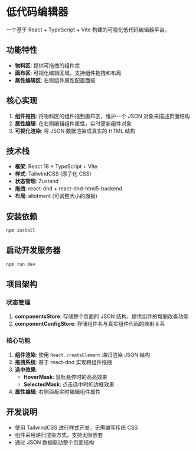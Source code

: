 # 低代码编辑器

一个基于 React + TypeScript + Vite 构建的可视化低代码编辑器平台。

## 功能特性

- **物料区**: 提供可拖拽的组件库
- **画布区**: 可视化编辑区域，支持组件拖拽和布局
- **属性编辑区**: 右侧组件属性配置面板

## 核心实现

1. **组件拖拽**: 将物料区的组件拖到画布区，维护一个 JSON 对象来描述页面结构
2. **属性编辑**: 在右侧编辑组件属性，实时更新组件对象
3. **可视化渲染**: 将 JSON 数据渲染成真实的 HTML 结构

## 技术栈

- **框架**: React 18 + TypeScript + Vite
- **样式**: TailwindCSS (原子化 CSS)
- **状态管理**: Zustand
- **拖拽**: react-dnd + react-dnd-html5-backend
- **布局**: allotment (可调整大小的面板)

## 安装依赖

```bash
npm install
```

## 启动开发服务器

```bash
npm run dev
```

## 项目架构

### 状态管理

1. **componentsStore**: 存储整个页面的 JSON 结构，提供组件的增删改查功能
2. **componentConfigStore**: 存储组件名与真实组件代码的映射关系

### 核心功能

1. **组件渲染**: 使用 `React.createElement` 递归渲染 JSON 结构
2. **拖拽系统**: 基于 react-dnd 实现跨组件拖拽
3. **选中效果**: 
   - **HoverMask**: 鼠标悬停时的高亮效果
   - **SelectedMask**: 点击选中时的边框效果
4. **属性编辑**: 右侧面板实时编辑组件属性

## 开发说明

- 使用 TailwindCSS 进行样式开发，无需编写传统 CSS
- 组件采用递归渲染方式，支持无限嵌套
- 通过 JSON 数据驱动整个页面结构